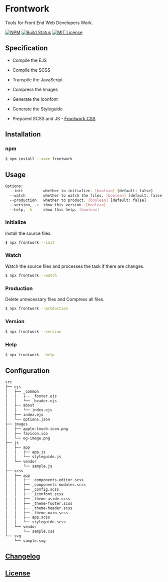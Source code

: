 # Frontwork

Tools for Front End Web Developers Work.

[![NPM](https://nodei.co/npm/frontwork.png)](https://nodei.co/npm/frontwork/)
[![Build Status](https://travis-ci.org/isaxxx/frontwork.svg?branch=master)](https://travis-ci.org/isaxxx/frontwork)
[![MIT License](http://img.shields.io/badge/license-MIT-blue.svg?style=flat)](LICENSE)

## Specification

* Compile the EJS

* Compile the SCSS

* Transpile the JavaScript

* Compress the Images

* Generate the Iconfont

* Generate the Styleguide

* Prepared SCSS and JS - [Frontwork CSS](https://frontwork.isaxxx.com)

## Installation

### npm

```bash
$ npm install --save frontwork
```

## Usage

```bash
Options:
  --init         whether to initialize. [boolean] [default: false]
  --watch        whether to watch the files. [boolean] [default: false]
  --production   whether to product. [boolean] [default: false]
  --version, -v  show this version. [boolean]
  --help, -h     show this help. [boolean]
```

### Initialize

Install the source files.

```bash
$ npx frontwork --init
```

### Watch

Watch the source files and processes the task if there are changes.

```bash
$ npx frontwork --watch
```

### Production

Delete unnecessary files and Compress all files.

```bash
$ npx frontwork --production
```

### Version

```bash
$ npx frontwork --version
```

### Help

```bash
$ npx frontwork --help
```

## Configuration

```bash
src
├── ejs
│   ├── _common
│   │   ├── _footer.ejs
│   │   └── _header.ejs
│   ├── about
│   │   └── index.ejs
│   ├── index.ejs
│   └── options.json
├── images
│   ├── apple-touch-icon.png
│   ├── favicon.ico
│   └── og-image.png
├── js
│   ├── app
│   │   ├── app.js
│   │   └── styleguide.js
│   └── vendor
│       └── sample.js
├── scss
│   ├── app
│   │   ├── _components-editor.scss
│   │   ├── _components-modules.scss
│   │   ├── _config.scss
│   │   ├── _iconfont.scss
│   │   ├── _theme-aside.scss
│   │   ├── _theme-footer.scss
│   │   ├── _theme-header.scss
│   │   ├── _theme-main.scss
│   │   ├── app.scss
│   │   └── styleguide.scss
│   └── vendor
│       └── sample.css
└── svg
    └── sample.svg
```

## [Changelog](CHANGELOG.md)

## [License](LICENSE)
